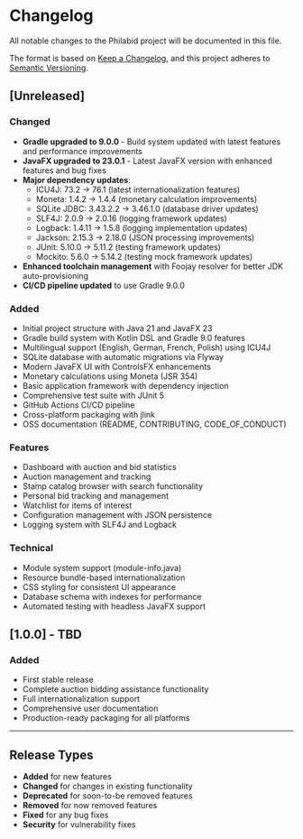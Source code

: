 # Changelog

All notable changes to the Philabid project will be documented in this file.

The format is based on [Keep a Changelog](https://keepachangelog.com/en/1.0.0/),
and this project adheres to [Semantic Versioning](https://semver.org/spec/v2.0.0.html).

## [Unreleased]

### Changed
- **Gradle upgraded to 9.0.0** - Build system updated with latest features and performance improvements
- **JavaFX upgraded to 23.0.1** - Latest JavaFX version with enhanced features and bug fixes
- **Major dependency updates**:
  - ICU4J: 73.2 → 76.1 (latest internationalization features)
  - Moneta: 1.4.2 → 1.4.4 (monetary calculation improvements)
  - SQLite JDBC: 3.43.2.2 → 3.46.1.0 (database driver updates)
  - SLF4J: 2.0.9 → 2.0.16 (logging framework updates)
  - Logback: 1.4.11 → 1.5.8 (logging implementation updates)
  - Jackson: 2.15.3 → 2.18.0 (JSON processing improvements)
  - JUnit: 5.10.0 → 5.11.2 (testing framework updates)
  - Mockito: 5.6.0 → 5.14.2 (testing mock framework updates)
- **Enhanced toolchain management** with Foojay resolver for better JDK auto-provisioning
- **CI/CD pipeline updated** to use Gradle 9.0.0

### Added
- Initial project structure with Java 21 and JavaFX 23
- Gradle build system with Kotlin DSL and Gradle 9.0 features
- Multilingual support (English, German, French, Polish) using ICU4J
- SQLite database with automatic migrations via Flyway
- Modern JavaFX UI with ControlsFX enhancements
- Monetary calculations using Moneta (JSR 354)
- Basic application framework with dependency injection
- Comprehensive test suite with JUnit 5
- GitHub Actions CI/CD pipeline
- Cross-platform packaging with jlink
- OSS documentation (README, CONTRIBUTING, CODE_OF_CONDUCT)

### Features
- Dashboard with auction and bid statistics
- Auction management and tracking
- Stamp catalog browser with search functionality
- Personal bid tracking and management
- Watchlist for items of interest
- Configuration management with JSON persistence
- Logging system with SLF4J and Logback

### Technical
- Module system support (module-info.java)
- Resource bundle-based internationalization
- CSS styling for consistent UI appearance
- Database schema with indexes for performance
- Automated testing with headless JavaFX support

## [1.0.0] - TBD

### Added
- First stable release
- Complete auction bidding assistance functionality
- Full internationalization support
- Comprehensive user documentation
- Production-ready packaging for all platforms

---

## Release Types

- **Added** for new features
- **Changed** for changes in existing functionality
- **Deprecated** for soon-to-be removed features
- **Removed** for now removed features
- **Fixed** for any bug fixes
- **Security** for vulnerability fixes